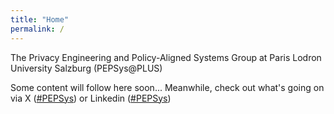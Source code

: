 ```yaml
---
title: "Home"
permalink: /
---
```


The Privacy Engineering and Policy-Aligned Systems Group at Paris Lodron University Salzburg (PEPSys@PLUS)

Some content will follow here soon... Meanwhile, check out what's going on via X ([#PEPSys](https://twitter.com/hashtag/PEPSys?src=hashtag_click)) or Linkedin ([#PEPSys](https://www.linkedin.com/feed/hashtag/?keywords=pepsys))

